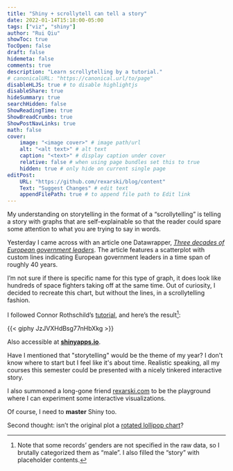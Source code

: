 ```yaml
---
title: "Shiny + scrollytell can tell a story"
date: 2022-01-14T15:18:00-05:00
tags: ["viz", "shiny"]
author: "Rui Qiu"
showToc: true
TocOpen: false
draft: false
hidemeta: false
comments: true
description: "Learn scrollytelling by a tutorial."
# canonicalURL: "https://canonical.url/to/page"
disableHLJS: true # to disable highlightjs
disableShare: true
hideSummary: true
searchHidden: false
ShowReadingTime: true
ShowBreadCrumbs: true
ShowPostNavLinks: true
math: false
cover:
    image: "<image cover>" # image path/url
    alt: "<alt text>" # alt text
    caption: "<text>" # display caption under cover
    relative: false # when using page bundles set this to true
    hidden: true # only hide on current single page
editPost:
    URL: "https://github.com/rexarski/blog/content"
    Text: "Suggest Changes" # edit text
    appendFilePath: true # to append file path to Edit link
---
```


My understanding on storytelling in the format of a “scrollytelling” is telling a story with graphs that are self-explainable so that the reader could spare some attention to what you are trying to say in words.

Yesterday I came across with an article one Datawrapper, _[Three decades of European government leaders](https://blog.datawrapper.de/longest-terms-european-leaders/)_. The article features a scatterplot with custom lines indicating European government leaders in a time span of roughly 40 years.

I’m not sure if there is specific name for this type of graph, it does look like hundreds of space fighters taking off at the same time. Out of curiosity, I decided to recreate this chart, but without the lines, in a scrollytelling fashion.

I followed Connor Rothschild’s [tutorial](https://www.connorrothschild.com/post/automation-scrollytell), and here’s the result[^1]:

{{< giphy JzJVXHdBsg77nHbXkg >}}

Also accessible at **[shinyapps.io](https://rexarski.shinyapps.io/shiny-scrollytell/)**.

Have I mentioned that "storytelling" would be the theme of my year? I don't know where to start but I feel like it's about time. Realistic speaking, all my courses this semester could be presented with a nicely tinkered interactive story.

I also summoned a long-gone friend [rexarski.com](https://rexarski.com) to be the playground where I can experiment some interactive visualizations.

Of course, I need to **master** Shiny too.

Second thought: isn’t the original plot a [rotated lollipop chart](https://www.r-graph-gallery.com/303-lollipop-plot-with-2-values.html)?

[^1]: Note that some records’ genders are not specified in the raw data, so I brutally categorized them as “male”. I also filled the “story” with placeholder contents.
